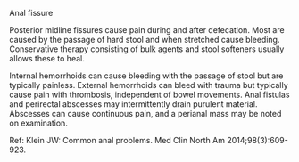 Anal fissure

Posterior midline fissures cause pain during and after defecation. Most are caused by the passage of hard stool and when stretched cause bleeding. Conservative therapy consisting of bulk agents and stool softeners usually allows these to heal.

Internal hemorrhoids can cause bleeding with the passage of stool but are typically painless. External hemorrhoids can bleed with trauma but typically cause pain with thrombosis, independent of bowel movements. Anal fistulas and perirectal abscesses may intermittently drain purulent material. Abscesses can cause continuous pain, and a perianal mass may be noted on examination.

Ref: Klein JW: Common anal problems. Med Clin North Am 2014;98(3):609-923.